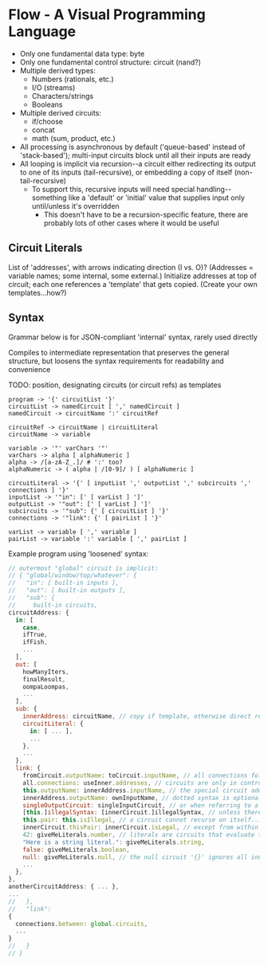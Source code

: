 # Flow - A Visual Programming Language

- Only one fundamental data type: byte
- Only one fundamental control structure: circuit (nand?)
- Multiple derived types:
  - Numbers (rationals, etc.)
  - I/O (streams)
  - Characters/strings
  - Booleans
- Multiple derived circuits:
  - if/choose
  - concat
  - math (sum, product, etc.)
- All processing is asynchronous by default ('queue-based' instead of 'stack-based'); multi-input circuits block until all their inputs are ready
- All looping is implicit via recursion--a circuit either redirecting its output to one of its inputs (tail-recursive), or embedding a copy of itself (non-tail-recursive)
  - To support this, recursive inputs will need special handling--something like a 'default' or 'initial' value that supplies input only until/unless it's overridden
    - This doesn't have to be a recursion-specific feature, there are probably lots of other cases where it would be useful

## Circuit Literals

List of 'addresses', with arrows indicating direction (I vs. O)? (Addresses = variable names; some internal, some external.) Initialize addresses at top of circuit; each one references a 'template' that gets copied. (Create your own templates...how?)

## Syntax

Grammar below is for JSON-compliant 'internal' syntax, rarely used directly

Compiles to intermediate representation that preserves the general structure,
but loosens the syntax requirements for readability and convenience

TODO: position, designating circuits (or circuit refs) as templates

```text
program -> '{' circuitList '}'
circuitList -> namedCircuit [ ',' namedCircuit ]
namedCircuit -> circuitName ':' circuitRef

circuitRef -> circuitName | circuitLiteral
circuitName -> variable

variable -> '"' varChars '"'
varChars -> alpha [ alphaNumeric ]
alpha -> /[a-zA-Z_.]/ # ':' too?
alphaNumeric -> ( alpha | /[0-9]/ ) [ alphaNumeric ]

circuitLiteral -> '{' [ inputList ',' outputList ',' subcircuits ',' connections ] '}'
inputList -> '"in": [' [ varList ] ']'
outputList -> '"out": [' [ varList ] ']'
subcircuits -> '"sub": {' [ circuitList ] '}'
connections -> '"link": {' [ pairList ] '}'

varList -> variable [ ',' variable ]
pairList -> variable ':' variable [ ',' pairList ]
```

Example program using 'loosened' syntax:

```javascript
// outermost "global" circuit is implicit:
// { "global/window/top/whatever": {
//   "in": [ built-in inputs ],
//   "out": [ built-in outputs ],
//   "sub": {
//     built-in circuits,
circuitAddress: {
  in: [
    case,
    ifTrue,
    ifFish,
    ...
  ],
  out: [
    howManyIters,
    finalResult,
    oompaLoompas,
    ...
  ],
  sub: {
    innerAddress: circuitName, // copy if template, otherwise direct reference
    circuitLiteral: {
      in: [ ... ],
      ...
    },
    ...
  },
  link: {
    fromCircuit.outputName: toCircuit.inputName, // all connections follow this general form
    all.connections: useInner.addresses, // circuits are only in control of connections inside themselves, not to other circuits
    this.outputName: innerAddress.inputName, // the special circuit address 'this' (or 'self', or whatever) references the circuit's own inputs/outputs
    innerAddress.outputName: ownInputName, // dotted syntax is optional when referring to own outputs/inupts...
    singleOutputCircuit: singleInputCircuit, // or when referring to a circuit that has only one input/output...
    [this.]illegalSyntax: [innerCircuit.]illegalSyntax, // unless there is a conflict
    this.pair: this.isIllegal, // a circuit cannot recurse on itself...
    innerCircuit.thisPair: innerCircuit.isLegal, // except from within a parent circuit
    42: giveMeLiterals.number, // literals are circuits that evaluate to their own addresses/names
    "Here is a string literal.": giveMeLiterals.string,
    false: giveMeLiterals.boolean,
    null: giveMeLiterals.null, // the null circuit '{}' ignores all inupt and outputs itself
    ...
  },
},
anotherCircuitAddress: { ... },
...
//   },
//   "link":
{
  connections.between: global.circuits,
  ...
}
//   }
// }
```
